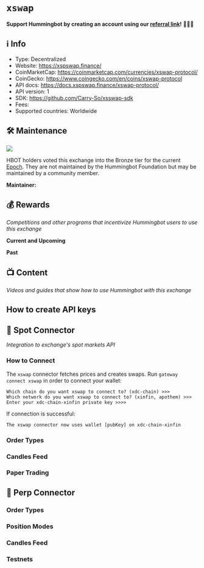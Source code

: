 # `xswap`

**Support Hummingbot by creating an account using our [referral link](https://xswap.exchange/)!** 🙏🙏🙏

## ℹ️ Info

- Type: Decentralized
- Website: <https://xspswap.finance/>
- CoinMarketCap: <https://coinmarketcap.com/currencies/xswap-protocol/>
- CoinGecko: <https://www.coingecko.com/en/coins/xswap-protocol>
- API docs: <https://docs.xspswap.finance/xswap-protocol/>
- API version: 1
- SDK: <https://github.com/Carry-So/xsswap-sdk>
- Fees: 
- Supported countries: Worldwide

## 🛠 Maintenance

![](https://img.shields.io/static/v1?label=Hummingbot&message=BRONZE&color=green)

HBOT holders voted this exchange into the Bronze tier for the current [Epoch](/governance/epochs). They are not maintained by the Hummingbot Foundation but may be maintained by a community member.

**Maintainer:** 

## 💰 Rewards
*Competitions and other programs that incentivize Hummingbot users to use this exchange*

**Current and Upcoming**



**Past**



## 📺 Content
*Videos and guides that show how to use Hummingbot with this exchange*



## How to create API keys

## 🔀 Spot Connector
*Integration to exchange's spot markets API*


### How to Connect

The `xswap` connector fetches prices and creates swaps. Run `gateway connect xswap` in order to connect your wallet:

```
Which chain do you want xswap to connect to? (xdc-chain) >>>
Which network do you want xswap to connect to? (xinfin, apothem) >>>
Enter your xdc-chain-xinfin private key >>>>
```

If connection is successful:

```
The xswap connector now uses wallet [pubKey] on xdc-chain-xinfin
```

### Order Types


### Candles Feed

### Paper Trading


## 🔀 Perp Connector


### Order Types


### Position Modes


### Candles Feed


### Testnets

